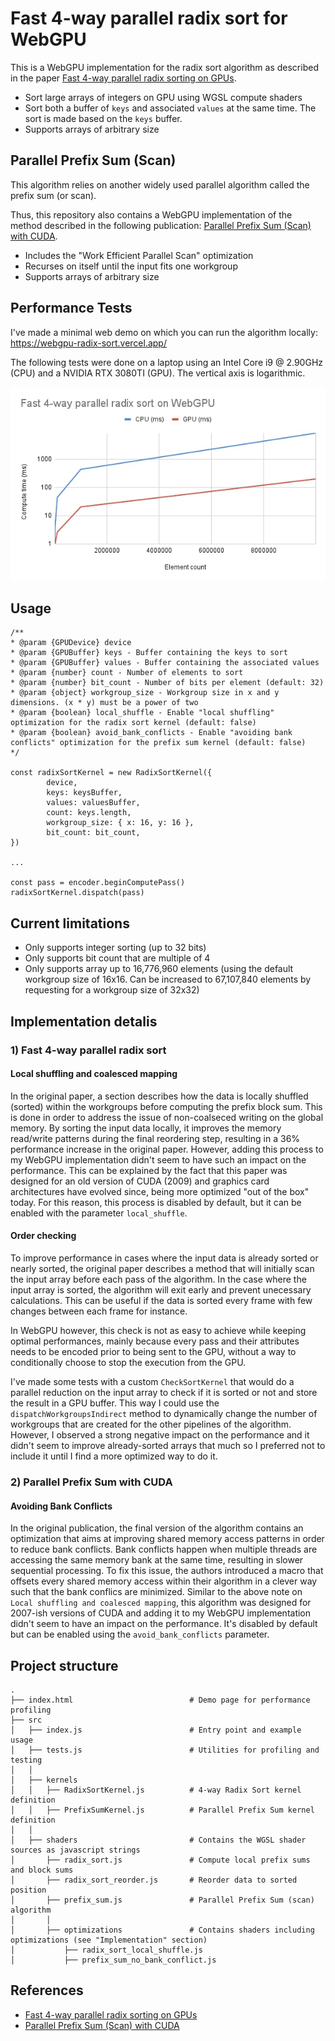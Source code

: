 # Fast 4-way parallel radix sort for WebGPU

This is a WebGPU implementation for the radix sort algorithm as described in the paper [Fast 4-way parallel radix sorting on GPUs](https://www.sci.utah.edu/~csilva/papers/cgf.pdf]).

- Sort large arrays of integers on GPU using WGSL compute shaders
- Sort both a buffer of `keys` and associated `values` at the same time. The sort is made based on the `keys` buffer.
- Supports arrays of arbitrary size

## Parallel Prefix Sum (Scan)

This algorithm relies on another widely used parallel algorithm called the prefix sum (or scan).

Thus, this repository also contains a WebGPU implementation of the method described in the following publication: [Parallel Prefix Sum (Scan) with CUDA](https://www.eecs.umich.edu/courses/eecs570/hw/parprefix.pdf).

- Includes the "Work Efficient Parallel Scan" optimization
- Recurses on itself until the input fits one workgroup
- Supports arrays of arbitrary size

## Performance Tests

I've made a minimal web demo on which you can run the algorithm locally: https://webgpu-radix-sort.vercel.app/

The following tests were done on a laptop using an Intel Core i9 @ 2.90GHz (CPU) and a NVIDIA RTX 3080TI (GPU). The vertical axis is logarithmic.

![results](./results.jpg)

## Usage

```
/**
* @param {GPUDevice} device
* @param {GPUBuffer} keys - Buffer containing the keys to sort
* @param {GPUBuffer} values - Buffer containing the associated values
* @param {number} count - Number of elements to sort
* @param {number} bit_count - Number of bits per element (default: 32)
* @param {object} workgroup_size - Workgroup size in x and y dimensions. (x * y) must be a power of two
* @param {boolean} local_shuffle - Enable "local shuffling" optimization for the radix sort kernel (default: false)
* @param {boolean} avoid_bank_conflicts - Enable "avoiding bank conflicts" optimization for the prefix sum kernel (default: false)
*/

const radixSortKernel = new RadixSortKernel({
        device,
        keys: keysBuffer,
        values: valuesBuffer,
        count: keys.length,
        workgroup_size: { x: 16, y: 16 },
        bit_count: bit_count,
})

...

const pass = encoder.beginComputePass()
radixSortKernel.dispatch(pass)
```

## Current limitations

- Only supports integer sorting (up to 32 bits)
- Only supports bit count that are multiple of 4
- Only supports array up to 16,776,960 elements (using the default workgroup size of 16x16. Can be increased to 67,107,840 elements by requesting for a workgroup size of 32x32)

## Implementation detalis

### 1) Fast 4-way parallel radix sort

#### Local shuffling and coalesced mapping

In the original paper, a section describes how the data is locally shuffled (sorted) within the workgroups before computing the prefix block sum. This is done in order to address the issue of non-coalseced writing on the global memory.
By sorting the input data locally, it improves the memory read/write patterns during the final reordering step, resulting in a 36% performance increase in the original paper.
However, adding this process to my WebGPU implementation didn't seem to have such an impact on the performance. This can be explained by the fact that this paper was designed for an old version of CUDA (2009) and graphics card architectures have evolved since, being more optimized "out of the box" today.
For this reason, this process is disabled by default, but it can be enabled with the parameter `local_shuffle`.

#### Order checking

To improve performance in cases where the input data is already sorted or nearly sorted, the original paper describes a method that will initially scan the input array before each pass of the algorithm. In the case where the input array is sorted, the algorithm will exit early and prevent unecessary calculations. This can be useful if the data is sorted every frame with few changes between each frame for instance.

In WebGPU however, this check is not as easy to achieve while keeping optimal performances, mainly because every pass and their attributes needs to be encoded prior to being sent to the GPU, without a way to conditionally choose to stop the execution from the GPU.

I've made some tests with a custom `CheckSortKernel` that would do a parallel reduction on the input array to check if it is sorted or not and store the result in a GPU buffer. This way I could use the `dispatchWorkgroupsIndirect` method to dynamically change the number of workgroups that are created for the other pipelines of the algorithm.
However, I observed a strong negative impact on the performance and it didn't seem to improve already-sorted arrays that much so I preferred not to include it until I find a more optimized way to do it.

### 2) Parallel Prefix Sum with CUDA

#### Avoiding Bank Conflicts

In the original publication, the final version of the algorithm contains an optimization that aims at improving shared memory access patterns in order to reduce bank conflicts. 
Bank conflicts happen when multiple threads are accessing the same memory bank at the same time, resulting in slower sequential processing.
To fix this issue, the authors introduced a macro that offsets every shared memory access within their algorithm in a clever way such that the bank conflics are minimized.
Similar to the above note on `Local shuffling and coalesced mapping`, this algorithm was designed for 2007-ish versions of CUDA and adding it to my WebGPU implementation didn't seem to have an impact on the performance.
It's disabled by default but can be enabled using the `avoid_bank_conflicts` parameter.

## Project structure

```
.
├── index.html                          # Demo page for performance profiling
├── src
│   ├── index.js                        # Entry point and example usage
│   ├── tests.js                        # Utilities for profiling and testing
│   │
│   ├── kernels                      
│   │   ├── RadixSortKernel.js          # 4-way Radix Sort kernel definition
│   │   ├── PrefixSumKernel.js          # Parallel Prefix Sum kernel definition
│   │   
│   ├── shaders                         # Contains the WGSL shader sources as javascript strings
│       ├── radix_sort.js               # Compute local prefix sums and block sums
│       ├── radix_sort_reorder.js       # Reorder data to sorted position
│       ├── prefix_sum.js               # Parallel Prefix Sum (scan) algorithm   
│       │
│       ├── optimizations               # Contains shaders including optimizations (see "Implementation" section)
│           ├── radix_sort_local_shuffle.js
│           ├── prefix_sum_no_bank_conflict.js      
```

## References

- [Fast 4-way parallel radix sorting on GPUs](https://www.sci.utah.edu/~csilva/papers/cgf.pdf])
- [Parallel Prefix Sum (Scan) with CUDA](https://www.eecs.umich.edu/courses/eecs570/hw/parprefix.pdf)